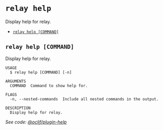 `relay help`
============

Display help for relay.

* [`relay help [COMMAND]`](#relay-help-command)

## `relay help [COMMAND]`

Display help for relay.

```
USAGE
  $ relay help [COMMAND] [-n]

ARGUMENTS
  COMMAND  Command to show help for.

FLAGS
  -n, --nested-commands  Include all nested commands in the output.

DESCRIPTION
  Display help for relay.
```

_See code: [@oclif/plugin-help](https://github.com/oclif/plugin-help/blob/v5.1.15/src/commands/help.ts)_
